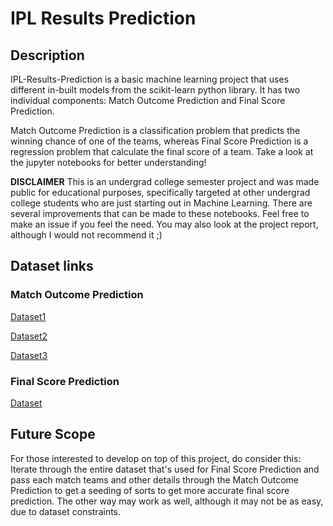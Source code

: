 # IPL Results Prediction
## Description
IPL-Results-Prediction is a basic machine learning project that uses different in-built models from the scikit-learn python library. It has two individual components: Match Outcome Prediction and Final Score Prediction.

Match Outcome Prediction is a classification problem that predicts the winning chance of one of the teams, whereas Final Score Prediction is a regression problem that calculate the final score of a team. Take a look at the jupyter notebooks for better understanding! 

**DISCLAIMER**
This is an undergrad college semester project and was made public for educational purposes, specifically targeted at other undergrad college students who are just starting out in Machine Learning. There are several improvements that can be made to these notebooks. Feel free to make an issue if you feel the need. You may also look at the project report, although I would not recommend it ;)

## Dataset links
### Match Outcome Prediction

[Dataset1](https://www.kaggle.com/datasets/patrickb1912/ipl-complete-dataset-20082020?select=matches.csv)

[Dataset2]()

[Dataset3](https://www.kaggle.com/datasets/vora1011/ipl-2008-to-2021-all-match-dataset?select=IPL_Matches_2008_2022.csv)

### Final Score Prediction

[Dataset](https://www.kaggle.com/datasets/patrickb1912/ipl-complete-dataset-20082020?select=deliveries.csv)

## Future Scope
For those interested to develop on top of this project, do consider this: Iterate through the entire dataset that's used for Final Score Prediction and pass each match teams and other details through the Match Outcome Prediction to get a seeding of sorts to get more accurate final score prediction. The other way may work as well, although it may not be as easy, due to dataset constraints.